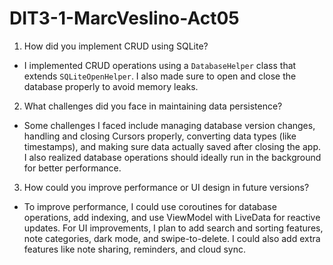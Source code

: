 # DIT3-1-MarcVeslino-Act05

1. How did you implement CRUD using SQLite?

- I implemented CRUD operations using a `DatabaseHelper` class that extends `SQLiteOpenHelper`. I also made sure to open and close the database properly to avoid memory leaks.

2. What challenges did you face in maintaining data persistence?

- Some challenges I faced include managing database version changes, handling and closing Cursors properly, converting data types (like timestamps), and making sure data actually saved after closing the app. I also realized database operations should ideally run in the background for better performance.

3. How could you improve performance or UI design in future versions?

- To improve performance, I could use coroutines for database operations, add indexing, and use ViewModel with LiveData for reactive updates. For UI improvements, I plan to add search and sorting features, note categories, dark mode, and swipe-to-delete. I could also add extra features like note sharing, reminders, and cloud sync.
